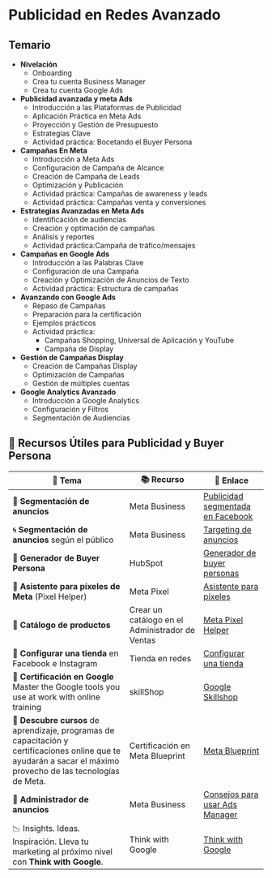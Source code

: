 # Publicidad en Redes Avanzado

## Temario
- **Nivelación**
    - Onboarding
    - Crea tu cuenta Business Manager
    - Crea tu cuenta Google Ads
- **Publicidad avanzada y meta Ads**
    - Introducción a las Plataformas de Publicidad
    - Aplicación Práctica en Meta Ads
    - Proyección y Gestión de Presupuesto
    - Estrategias Clave
    - Actividad práctica: Bocetando el Buyer Persona
- **Campañas En Meta**
    - Introducción a Meta Ads
    - Configuración de Campaña de Alcance
    - Creación de Campaña de Leads
    - Optimización y Publicación
    - Actividad práctica: Campañas de awareness y leads
    - Actividad práctica: Campañas venta y conversiones
- **Estrategias Avanzadas en Meta Ads**
    - Identificación de audiencias
    - Creación y optimación de campañas
    - Análisis y reportes
    - Actividad práctica:Campaña de tráfico/mensajes 
- **Campañas en Google Ads**
    - Introducción a las Palabras Clave
    - Configuración de una Campaña
    - Creación y Optimización de Anuncios de Texto
    - Actividad práctica: Estructura de campañas
- **Avanzando con Google Ads**
    - Repaso de Campañas
    - Preparación para la certificación
    - Ejemplos prácticos
    - Actividad práctica:
        - Campañas Shopping, Universal de Aplicación y YouTube
        - Campaña de Display
- **Gestión de Campañas Display**
    - Creación de Campañas Display
    - Optimización de Campañas
    - Gestión de múltiples cuentas
- **Google Analytics Avanzado**
    - Introducción a Google Analytics
    - Configuración y Filtros
    - Segmentación de Audiencias    

## 🧠 Recursos Útiles para Publicidad y Buyer Persona

| 📌 Tema | 📚 Recurso | 🔗 Enlace |
|--------|------------|----------|
| 🎯 **Segmentación de anuncios** | Meta Business | [Publicidad segmentada en Facebook](https://www.facebook.com/business/ads/ad-targeting) |
| 🌀​ **Segmentación de anuncios** según el público | Meta Business | [Targeting de anuncios](https://www.facebook.com/business/ads/ad-targeting?ref=fbb_adsmanager_products) | 
| 👤 **Generador de Buyer Persona** | HubSpot | [Generador de buyer personas](https://www.hubspot.es/make-my-persona) |
| 🧩 **Asistente para píxeles de Meta** (Pixel Helper) | Meta Pixel  | [Asistente para píxeles](https://developers.facebook.com/docs/meta-pixel/support/pixel-helper/) |
| 🛒 **Catálogo de productos** | Crear un catálogo en el Administrador de Ventas | [Meta Pixel Helper](https://developers.facebook.com/docs/meta-pixel/support/pixel-helper/) |
| 🏬 **Configurar una tienda** en Facebook e Instagram | Tienda en redes | [Configurar una tienda](https://www.facebook.com/business/help/268860861184453?id=1077620002609475) |
| 🏢 **Certificación en Google** Master the Google tools you use at work with online training | skillShop | [Google Skillshop](https://skillshop.withgoogle.com/) |
| 🚀 **Descubre cursos** de aprendizaje, programas de capacitación y certificaciones online que te ayudarán a sacar el máximo provecho de las tecnologías de Meta. | Certificación en Meta Blueprint  | [Meta Blueprint](https://www.facebook.com/business/learn) |
| 📖​ **Administrador de anuncios** | Meta Business | [Consejos para usar Ads Manager](https://www.facebook.com/business/tools/ads-manager/tips) |
| 📉​ Insights. Ideas. Inspiración. Lleva tu marketing al próximo nivel con **Think with Google**. | Think with Google | [Think with Google](https://www.thinkwithgoogle.com/intl/es-419/) |